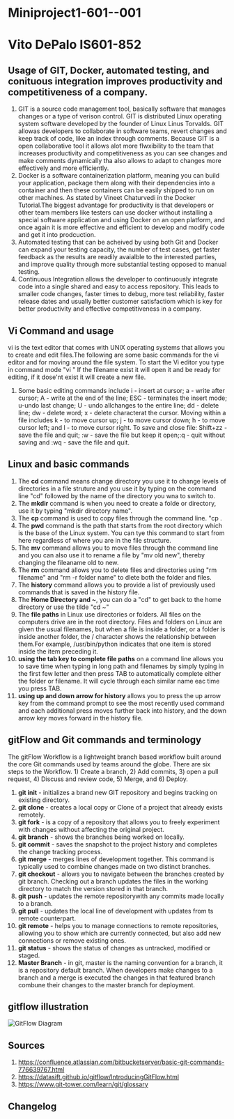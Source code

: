 # Miniproject1-601--001
# Vito DePalo IS601-852
## Usage of GIT, Docker, automated testing, and conituous integration improves productivity and competitiveness of a company.
1. GIT is a source code management tool, basically software that manages changes or a type of verison control. GIT is distributed Linux operating system software developed by the founder of Linux Linus Torvalds. GIT allowas developers to collaborate in software teams, revert changes and keep track of code, like an index through comments. Because GIT is a open collaborative tool it allows alot more flwxibility to the team that increases productivity and competitiveness as you can see changes and make comments dynamically tha also allows to adapt to changes more effectively and more efficiently.
2. Docker is a software containerization platform, meaning you can build your application, package them along with their dependencies into a container and then these containers can be easily shipped to run on other machines. As stated by Vineet Chaturvedi in the Docker Tutorial.The biggest advantage for productivity is that developers or other team members like testers can use docker without installing a special software application and using Docker on an open platform, and once again it is more effective and efficient to develop and modify code and get it into prodcuction.
3. Automated testing that can be acheived by using both Git and Docker can expand your testing capacity, the number of test cases, get faster feedback as the results are readily avaialble to the interested parties, and improve quality through more substantial testing opposed to manual testing.
4. Continuous Integration allows the developer to continuously integrate code into a single shared and easy to access repository. This leads to smaller code changes, faster times to debug, more test reliability, faster release dates and usually better customer satisfactiom which is key for better productivity and effective competitiveness in a company.
## Vi Command and usage
vi is the text editor that comes with UNIX operating systems that allows you to create and edit files.The following are some basic commands for the vi editor and for moving around the file system. To start the Vi editor you type in command mode "vi <filename>" If the filename exist it will open it and be ready for editing, if it dose'nt exist it will create a new file. 
 1. Some basic editing commands include i - insert at cursor; a - write after cursor; A - write at the end of the line; ESC - terminates the insert mode; u-undo last change; U - undo allchanges to the entire line; dd - delete line; dw - delete word; x - delete characterat the cursor. Moving within a file includes k - to move cursor up; j - to move cursor down; h - to move cursor left; and l - to move cursor right. To save and close file: Shift+zz - save the file and quit; :w - save the file but keep it open;:q - quit without saving and :wq - save the file and quit.
## Linux and basic commands
1. The **cd** command means change directory you use it to change levels of directories in a file struture and you use it by typing on the command line "cd" followed by the name of the directory you wna to switch to.
2. The **mkdir** command is when you need to create a folde or directory, use it by typing "mkdir directory name".
3. The **cp** command is used to copy files through the command line. "cp <location of the file to be copied> <where to copy>.
4. The **pwd** command is the path that starts from the root directory which is the base of the Linux system. You can tye this command to start from here regardless of where you are in the file structure.
5. The **mv** command allows you to move files through the command line and you can also use it to rename a file by "mv old new", thereby changing the fileaname old to new.
6. The **rm** command allows you to delete files and directories using "rm filename" and "rm -r folder name" to dlete both the folder and files.
7. The **history** command allows you to provide a list of previously used commands that is saved in the history file.
8. The **Home Directory and ~**, you can do a "cd" to get back to the home directory or use the tilde "cd ~"
9. The **file paths** in Linux use directories or folders. All files on the computers drive are in the root directory. Files and folders on Linux are given the usual filenames, but when a file is inside a folder, or a folder is inside another folder, the / character shows the relationship between them.For example, /usr/bin/python indicates that one item is stored inside the item preceding it.
10. **using the tab key to complete file paths** on a command line allows you to save time when typing in long path and filenames by simply typing in the first few letter and then press TAB to automatically complete either the folder or filename. It will cycle through each similar name eac time you press TAB.
11. **using up and down arrow for history** allows you to press the up arrow key from the command prompt to see the most recently used command and each additional press moves further back into history, and the down arrow key moves forward in the history file.
## gitFlow and Git commands and terminology
The gitFlow Workflow is a lightweight branch based workflow built around the core Git commands used by teams around the globe. There are six steps to the Workflow. 1) Create a branch, 2) Add commits, 3) open a pull request, 4) Discuss and review code, 5) Merge, and 6) Deploy.
1. **git init** - initializes a brand new GIT repository and begins tracking on existing directory.
2. **git clone** - creates a local copy or Clone of a project that already exists remotely. 
3. **git fork** - is a copy of a repository that allows you to freely experiment with changes without affecting the original project.
4. **git branch** - shows the branches being worked on locally.
5. **git commit** - saves the snapshot to the project history and completes the change tracking process.
6. **git merge** - merges lines of development together. This command is typically used to combine changes made on two distinct branches.
7. **git checkout** - allows you to navigate between the branches created by git branch. Checking out a branch updates the files in the working directory to match the version stored in that branch.
8. **git push** - updates the remote repositorywith any commits made locally to a branch.
9. **git pull** - updates the local line of development with updates from ts remote counterpart.
10. **git remote** - helps you to manage connections to remote repositories, allowing you to show which are currently connected, but also add new connections or remove existing ones.
11. **git status** - shows the status of changes as untracked, modified or staged.
12. **Master Branch** - in git, master is the naming convention for a branch, it is a repository default branch. When developers make changes to a branch and a merge is executed the changes in that featured branch combune their changes to the master branch for deployment.
## gitflow illustration ##
![GitFlow Diagram](https://datasift.github.io/gitflow/GitFlowFeatureBranches.png)
## Sources ##
1. https://confluence.atlassian.com/bitbucketserver/basic-git-commands-776639767.html
2. https://datasift.github.io/gitflow/IntroducingGitFlow.html
3. https://www.git-tower.com/learn/git/glossary
## Changelog ##
